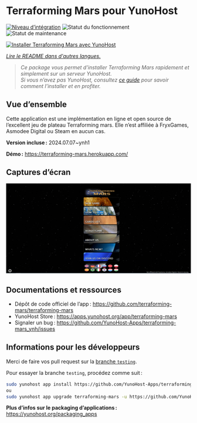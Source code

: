 <!--
Nota bene : ce README est automatiquement généré par <https://github.com/YunoHost/apps/tree/master/tools/readme_generator>
Il NE doit PAS être modifié à la main.
-->

# Terraforming Mars  pour YunoHost

[![Niveau d’intégration](https://dash.yunohost.org/integration/terraforming-mars.svg)](https://ci-apps.yunohost.org/ci/apps/terraforming-mars/) ![Statut du fonctionnement](https://ci-apps.yunohost.org/ci/badges/terraforming-mars.status.svg) ![Statut de maintenance](https://ci-apps.yunohost.org/ci/badges/terraforming-mars.maintain.svg)

[![Installer Terraforming Mars  avec YunoHost](https://install-app.yunohost.org/install-with-yunohost.svg)](https://install-app.yunohost.org/?app=terraforming-mars)

*[Lire le README dans d'autres langues.](./ALL_README.md)*

> *Ce package vous permet d’installer Terraforming Mars  rapidement et simplement sur un serveur YunoHost.*  
> *Si vous n’avez pas YunoHost, consultez [ce guide](https://yunohost.org/install) pour savoir comment l’installer et en profiter.*

## Vue d’ensemble

Cette application est une implémentation en ligne et open source de l’excellent jeu de plateau Terraforming mars. Elle n’est affiliée à FryxGames, Asmodee Digital ou Steam en aucun cas.

**Version incluse :** 2024.07.07~ynh1

**Démo :** <https://terraforming-mars.herokuapp.com/>

## Captures d’écran

![Capture d’écran de Terraforming Mars ](./doc/screenshots/screenshot.png)

## Documentations et ressources

- Dépôt de code officiel de l’app : <https://github.com/terraforming-mars/terraforming-mars>
- YunoHost Store : <https://apps.yunohost.org/app/terraforming-mars>
- Signaler un bug : <https://github.com/YunoHost-Apps/terraforming-mars_ynh/issues>

## Informations pour les développeurs

Merci de faire vos pull request sur la [branche `testing`](https://github.com/YunoHost-Apps/terraforming-mars_ynh/tree/testing).

Pour essayer la branche `testing`, procédez comme suit :

```bash
sudo yunohost app install https://github.com/YunoHost-Apps/terraforming-mars_ynh/tree/testing --debug
ou
sudo yunohost app upgrade terraforming-mars -u https://github.com/YunoHost-Apps/terraforming-mars_ynh/tree/testing --debug
```

**Plus d’infos sur le packaging d’applications :** <https://yunohost.org/packaging_apps>
